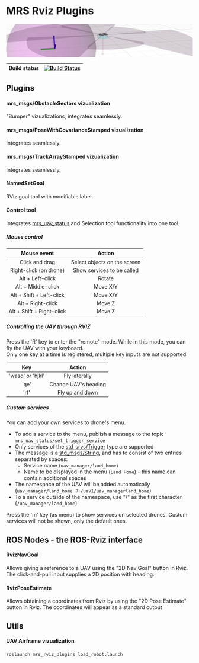 # MRS Rviz Plugins

![](.fig/thumbnail.jpg)

| Build status | [![Build Status](https://github.com/ctu-mrs/mrs_rviz_plugins/workflows/Noetic/badge.svg)](https://github.com/ctu-mrs/mrs_rviz_plugins/actions) |
|--------------|------------------------------------------------------------------------------------------------------------------------------------------------|

## Plugins

#### mrs_msgs/ObstacleSectors vizualization

"Bumper" vizualizations, integrates seamlessly.

#### mrs_msgs/PoseWithCovarianceStamped vizualization

Integrates seamlessly.

#### mrs_msgs/TrackArrayStamped vizualization

Integrates seamlessly.

#### NamedSetGoal

RViz goal tool with modifiable label.

#### Control tool

Integrates [mrs_uav_status](https://github.com/ctu-mrs/mrs_uav_status/tree/master) and Selection tool functionality into one tool.

##### Mouse control

|        Mouse event        |            Action            |
|:-------------------------:|:----------------------------:|
|       Click and drag      | Select objects on the screen |
|   Right-click (on drone)  |  Show services to be called  |
|      Alt + Left-click     |            Rotate            |
|     Alt + Middle-click    |           Move X/Y           |
|  Alt + Shift + Left-click |           Move X/Y           |
|     Alt + Right-click     |            Move Z            |
| Alt + Shift + Right-click |            Move Z            |  

##### Controlling the UAV through RVIZ  

Press the 'R' key to enter the "remote" mode. While in this mode, you can fly the UAV with your keyboard.  
Only one key at a time is registered, multiple key inputs are not supported.

|        Key       |        Action        |
|:----------------:|:--------------------:|
| 'wasd' or 'hjkl' |     Fly laterally    |
|       'qe'       | Change UAV's heading |
|       'rf'       |    Fly up and down   |

##### Custom services

You can add your own services to drone's menu.
 * To add a service to the menu, publish a message to the topic ```mrs_uav_status/set_trigger_service```
 * Only services of the [std_srvs/Trigger](http://docs.ros.org/melodic/api/std_srvs/html/srv/Trigger.html) type are supported
 * The message is a [std_msgs/String](http://docs.ros.org/melodic/api/std_msgs/html/msg/String.html), and has to consist of two entries separated by spaces:
   * Service name (```uav_manager/land_home```)
   * Name to be displayed in the menu (```Land Home```) - this name can contain additional spaces
 * The namespace of the UAV will be added automatically (```uav_manager/land_home``` -> ```/uav1/uav_managerland_home```)
 * To a service outside of the namespace, use "/" as the first character (```/uav_manager/land_home```)

Press the 'm' key (as menu) to show services on selected drones. Custom services will not be shown, only the default ones.

## ROS Nodes - the ROS-Rviz interface

#### RvizNavGoal

Allows giving a reference to a UAV using the "2D Nav Goal" button in Rviz.
The click-and-pull input supplies a 2D position with heading.

#### RvizPoseEstimate

Allows obtaining a coordinates from Rviz by using the "2D Pose Estimate" button in Rviz.
The coordinates will appear as a standard output

## Utils

#### UAV Airframe vizualization

```bash
roslaunch mrs_rviz_plugins load_robot.launch
```
